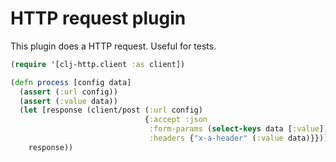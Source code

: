 # HTTP request plugin

This plugin does a HTTP request. Useful for tests.

```clj
(require '[clj-http.client :as client])

(defn process [config data]
  (assert (:url config))
  (assert (:value data))
  (let [response (client/post (:url config)
                              {:accept :json
                               :form-params (select-keys data [:value])
                               :headers {"x-a-header" (:value data)}})]
    response))

```
